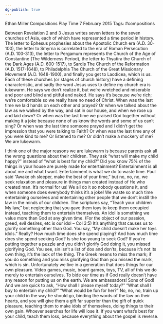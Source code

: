 ```yaml
---
dg-publish: true
---
```


Ethan Miller
Compositions
Play Time
7 February 2015
Tags: #compositions

Between Revelation 2 and 3 Jesus writes seven letters to the seven churches of Asia, each of which have represented a time period in history. The letter to Ephesus prophesies about the Apostolic Church era (A.D. 30-100), the letter to Smyrna is correlated to the era of Roman Persecution (A.D. 100-313), the letter to Pergamum represents the Church of the Age of Constantine (The Wilderness Period), the letter to Thyatira the Church of the Dark Ages (A.D. 600-1517), to Sardis The Church of the Reformation (A.D. 1517-1648), to Philadelphia The Church of the Great Missionary Movement (A.D. 1648-1900), and finally you get to Laodicea, which is us. Each of these churches (or stages of church history) have a defining characteristic, and sadly the word Jesus uses to define my church era is lukewarm. He says we don’t realize it, but we’re wretched and miserable and poor and blind and pitiful and naked. He says it’s because we’re rich; we’re comfortable so we really have no need of Christ. When was the last time we laid hands on each other and prayed? Or when we talked about the law as we walked by the way, and sat in our house, and when we rose up and laid down? Or when was the last time we praised God together without making it a joke because none of us know the words and some of us can’t sing? Or when was the last time someone prayed and I didn’t get the impression that you were talking to Faith? Or when was the last time any of you were kind to me? Or listened to me? Or didn’t make a mockery of me? We are lukewarm.

I think one of the major reasons we are lukewarm is because parents ask all the wrong questions about their children. They ask “what will make my child happy?” instead of “what is best for my child?” Did you know 75% of the things in your house are purely made for entertainment? Entertainment is all about me and what I want. Entertainment is what we do to waste time. Paul said “Awake oh sleeper, make the best of your time,” but no, no, no, we seek relaxation and pleasure in things man created instead of He who created man. It’s normal for us! We all do it so nobody questions it, and when someone does everybody thinks it’s a joke! We waste so much time entertaining ourselves and entertaining other people that we don’t instill the law in the minds of our children. The scriptures say, “Teach your children My law,” but neglecting that you gave them toys to keep them occupied instead, teaching them to entertain themselves. An idol is something we value more than God at any given time. (For the object of our passion, greed, evil desires, etc is our idol – Col 3:5) It’s anything that causes us to glorify something other than God. You say, “My child doesn’t make her toys idols.” Really? How much time does she spend playing? And how much time does she spend seeking God? Is she too young to seek God? If you’re putting together a puzzle and you didn’t glorify God doing it, you missed glorifying God. You see, sin isn’t a list of dos and don’ts, because it’s not its own thing, it’s the lack of the thing. The Greek means to miss the mark; if you do something and you miss glorifying God than you missed the mark, which is sin. Unfortunately we live in a generation that does things for our own pleasure. Video games, music, board games, toys, TV, all of this we do merely to entertain ourselves. To bide our time as if God really doesn’t have any reason for putting us on the earth. We are ambassadors! Sons of God! And we are quick to ask, “How shall I please myself today?” “What shall I buy to entertain my child?” “What would be fun for her?” No, no, no, train up your child in the way he should go, binding the words of the law on their hearts, and you will give them a gift far superior than the gift of quick pleasure, teaching them to make idols of themselves, doing things to their own gain. Whoever searches for life will lose it. If you want what’s best for your child, teach them loss, because everything about the gospel is reverse.